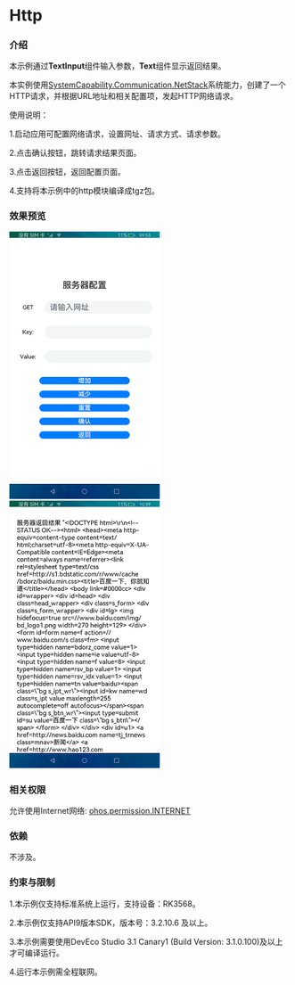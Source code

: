 # Http

### 介绍

本示例通过**TextInput**组件输入参数，**Text**组件显示返回结果。

本实例使用[SystemCapability.Communication.NetStack](https://gitee.com/openharmony/docs/blob/master/zh-cn/application-dev/reference/apis/js-apis-http.md)系统能力，创建了一个HTTP请求，并根据URL地址和相关配置项，发起HTTP网络请求。

使用说明：

1.启动应用可配置网络请求，设置网址、请求方式、请求参数。

2.点击确认按钮，跳转请求结果页面。

3.点击返回按钮，返回配置页面。

4.支持将本示例中的http模块编译成tgz包。

### 效果预览

![](screenshots/device/index.png) ![](screenshots/device/result.png)

### 相关权限

允许使用Internet网络: [ohos.permission.INTERNET](https://gitee.com/openharmony/docs/blob/master/zh-cn/application-dev/security/permission-list.md)

### 依赖

不涉及。

### 约束与限制

1.本示例仅支持标准系统上运行，支持设备：RK3568。

2.本示例仅支持API9版本SDK，版本号：3.2.10.6 及以上。

3.本示例需要使用DevEco Studio 3.1 Canary1 (Build Version: 3.1.0.100)及以上才可编译运行。

4.运行本示例需全程联网。